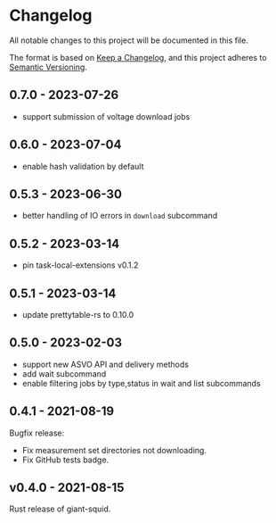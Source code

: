# Changelog

All notable changes to this project will be documented in this file.

The format is based on [Keep a Changelog](https://keepachangelog.com/en/1.0.0/),
and this project adheres to [Semantic
Versioning](https://semver.org/spec/v2.0.0.html).

## 0.7.0 - 2023-07-26

* support submission of voltage download jobs

## 0.6.0 - 2023-07-04

* enable hash validation by default

## 0.5.3 - 2023-06-30

* better handling of IO errors in `download` subcommand

## 0.5.2 - 2023-03-14

* pin task-local-extensions v0.1.2

## 0.5.1 - 2023-03-14

* update prettytable-rs to 0.10.0

## 0.5.0 - 2023-02-03

* support new ASVO API and delivery methods
* add wait subcommand
* enable filtering jobs by type,status in wait and list subcommands

## 0.4.1 - 2021-08-19

Bugfix release:

* Fix measurement set directories not downloading.
* Fix GitHub tests badge.

## v0.4.0 - 2021-08-15

Rust release of giant-squid.
